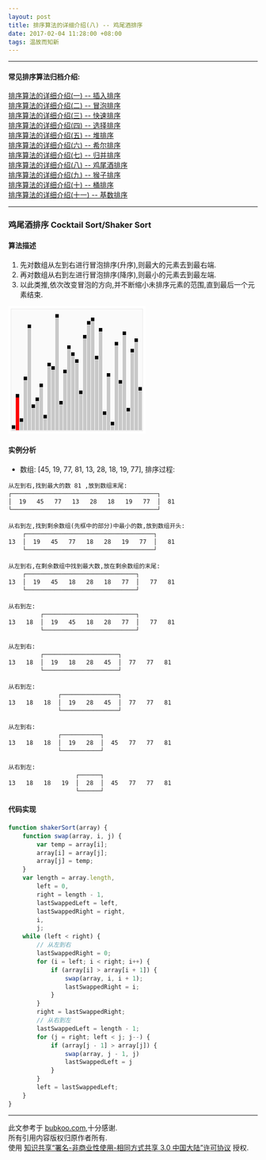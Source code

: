 ```yaml
---
layout: post
title: 排序算法的详细介绍(八) -- 鸡尾酒排序
date: 2017-02-04 11:28:00 +08:00
tags: 温故而知新
---
```


***

#### 常见排序算法归档介绍:

[排序算法的详细介绍(一) -- 插入排序][insertion_sort]  
[排序算法的详细介绍(二) -- 冒泡排序][bubble_sort]  
[排序算法的详细介绍(三) -- 快速排序][quick_sort]  
[排序算法的详细介绍(四) -- 选择排序][selection_sort]  
[排序算法的详细介绍(五) -- 堆排序][heap_sort]  
[排序算法的详细介绍(六) -- 希尔排序][shell_sort]  
[排序算法的详细介绍(七) -- 归并排序][merge_sort]  
[排序算法的详细介绍(八) -- 鸡尾酒排序][cocktail_sort]  
[排序算法的详细介绍(九) -- 猴子排序][bogo_sort]  
[排序算法的详细介绍(十) -- 桶排序][bucket_sort]  
[排序算法的详细介绍(十一) -- 基数排序][radix_sort]  

***

### 鸡尾酒排序 Cocktail Sort/Shaker Sort

#### 算法描述

1. 先对数组从左到右进行冒泡排序(升序),则最大的元素去到最右端.
2. 再对数组从右到左进行冒泡排序(降序),则最小的元素去到最左端.
3. 以此类推,依次改变冒泡的方向,并不断缩小未排序元素的范围,直到最后一个元素结束.

![sorting_shaker_sort_anim][sorting_shaker_sort_anim]

#### 实例分析

* 数组: [45, 19, 77, 81, 13, 28, 18, 19, 77], 排序过程:

```plain
从左到右,找到最大的数 81 ,放到数组末尾:
┌─────────────────────────────────────────┐
│  19   45   77   13   28   18   19   77  │  81
└─────────────────────────────────────────┘

从右到左,找到剩余数组(先框中的部分)中最小的数,放到数组开头:
    ┌────────────────────────────────────┐
13  │  19   45   77   18   28   19   77  │   81
    └────────────────────────────────────┘

从左到右,在剩余数组中找到最大数,放在剩余数组的末尾:
    ┌───────────────────────────────┐
13  │  19   45   18   28   18   77  │   77   81
    └───────────────────────────────┘

从右到左:
         ┌──────────────────────────┐
13   18  │  19   45   18   28   77  │   77   81
         └──────────────────────────┘

从左到右:
         ┌─────────────────────┐
13   18  │  19   18   28   45  │  77   77   81
         └─────────────────────┘

从右到左:
              ┌────────────────┐
13   18   18  │  19   28   45  │  77   77   81
              └────────────────┘

从左到右:
              ┌───────────┐
13   18   18  │  19   28  │  45   77   77   81
              └───────────┘

从右到左:
                   ┌──────┐
13   18   18   19  │  28  │  45   77   77   81
                   └──────┘

```

#### 代码实现

```JavaScript
function shakerSort(array) {
    function swap(array, i, j) {
        var temp = array[i];
        array[i] = array[j];
        array[j] = temp;
    }
    var length = array.length,
        left = 0,
        right = length - 1,
        lastSwappedLeft = left,
        lastSwappedRight = right,
        i,
        j;
    while (left < right) {
        // 从左到右
        lastSwappedRight = 0;
        for (i = left; i < right; i++) {
            if (array[i] > array[i + 1]) {
                swap(array, i, i + 1);
                lastSwappedRight = i;
            }
        }
        right = lastSwappedRight;
        // 从右到左
        lastSwappedLeft = length - 1;
        for (j = right; left < j; j--) {
            if (array[j - 1] > array[j]) {
                swap(array, j - 1, j)
                lastSwappedLeft = j
            }
        }
        left = lastSwappedLeft;
    }
}
```
***

此文参考于 [bubkoo.com][bubkoo.com],十分感谢.  
所有引用内容版权归原作者所有.  
使用 [知识共享“署名-非商业性使用-相同方式共享 3.0 中国大陆”许可协议][Lisence] 授权.

[bubkoo.com]: http://bubkoo.com/2014/01/17/sort-algorithm/archives/
[Lisence]: https://creativecommons.org/licenses/by-nc-sa/3.0/cn/

[insertion_sort]: /2017/02/sort-algorithm-1-insertion-sort/ 'insertion_sort'
[bubble_sort]: /2017/02/sort-algorithm-2-bubble-sort/ 'bubble_sort'
[quick_sort]: /2017/02/sort-algorithm-3-quick-sort/ 'quick_sort'
[selection_sort]: /2017/02/sort-algorithm-4-selection-sort/ 'selection_sort'
[heap_sort]: /2017/02/sort-algorithm-5-heap-sort/ 'heap_sort'
[shell_sort]: /2017/02/sort-algorithm-6-shell-sort/ 'shell_sort'
[merge_sort]: /2017/02/sort-algorithm-7-merge-sort/ 'merge_sort'
[cocktail_sort]: /2017/02/sort-algorithm-8-cocktail-sort/ 'cocktail_sort'
[bogo_sort]: /2017/02/sort-algorithm-9-bogo-sort/ 'bogo_sort'
[bucket_sort]: /2017/02/sort-algorithm-10-bucket-sort/ 'bucket_sort'
[radix_sort]: /2017/02/sort-algorithm-11-radix-sort/ 'radix_sort'

[sorting_shaker_sort_anim]: /assets/images/sort_algorithm/sorting_shaker_sort_anim.gif 'sorting_shaker_sort_anim'